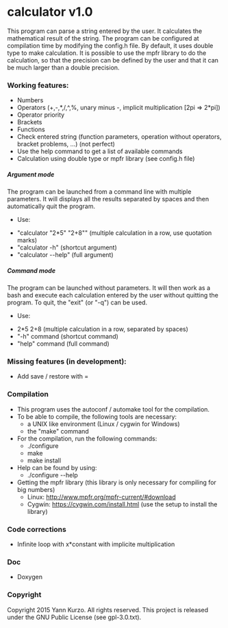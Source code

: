
# calculator v1.0

This program can parse a string entered by the user. It calculates the mathematical result of the string. The program can be configured at compilation time by modifying the config.h file. By default, it uses double type to make calculation. It is possible to use the mpfr library to do the calculation, so that the precision can be defined by the user and that it can be much larger than a double precision.

### Working features:
- Numbers
- Operators (+,-,\*,/,^,%, unary minus -, implicit multiplication [2pi => 2\*pi])
- Operator priority
- Brackets
- Functions
- Check entered string (function parameters, operation without operators, bracket problems, ...) (not perfect)
- Use the help command to get a list of available commands
- Calculation using double type or mpfr library (see config.h file)

##### Argument mode
The program can be launched from a command line with multiple parameters. It will displays all the results separated by spaces and then automatically quit the program.
 - Use:
  * "calculator "2*5" "2+8"" (multiple calculation in a row, use quotation marks)
  * "calculator -h" (shortcut argument)
  * "calculator --help" (full argument)
 
##### Command mode
The program can be launched without parameters. It will then work as a bash and execute each calculation entered by the user without quitting the program. To quit, the "exit" (or "-q") can be used.
 - Use:
  * 2*5 2+8 (multiple calculation in a row, separated by spaces)
  * "-h" command (shortcut command)
  * "help" command (full command)

### Missing features (in development):
- Add save / restore with =

### Compilation
- This program uses the autoconf / automake tool for the compilation.
- To be able to compile, the following tools are necessary:
  * a UNIX like environment (Linux / cygwin for Windows)
  * the "make" command
- For the compilation, run the following commands:
  * ./configure
  * make
  * make install
- Help can be found by using:
  * ./configure --help
- Getting the mpfr library (this library is only necessary for compiling for big numbers)
  * Linux: http://www.mpfr.org/mpfr-current/#download
  * Cygwin: https://cygwin.com/install.html (use the setup to install the library)

### Code corrections
- Infinite loop with x*constant with implicite multiplication

### Doc
- Doxygen

### Copyright
Copyright 2015 Yann Kurzo. All rights reserved.
This project is released under the GNU Public License (see gpl-3.0.txt).
